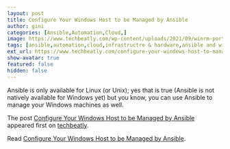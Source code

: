 ```yaml
---
layout: post
title: Configure Your Windows Host to be Managed by Ansible
author: gini
categories: [Ansible,Automation,Cloud,]
image: https://www.techbeatly.com/wp-content/uploads/2021/09/winrm-ports-windows-firewall-2-1024x683.png
tags: [ansible,automation,cloud,infrastructre & hardware,ansible and windows,ansible automation,ansible windows automation,ansible windows configuration,ansible windows guide,ansible windows setup,automate windows using ansible,configure windows to access by ansible,how to manage windows from ansible,manage windows using ansible,windows and ansible,]
ext_url: https://www.techbeatly.com/configure-your-windows-host-to-manage-by-ansible/
show-avatar: true
featured: false
hidden: false
---
```


<p>Ansible is only available for Linux (or Unix); yes that is true (Ansible is not natively available for Windows yet) but you know, you can use Ansible to manage your Windows machines as well.</p>
<p>The post <a href="https://www.techbeatly.com/configure-your-windows-host-to-manage-by-ansible/">Configure Your Windows Host to be Managed by Ansible</a> appeared first on <a href="https://www.techbeatly.com">techbeatly</a>.</p>

Read [Configure Your Windows Host to be Managed by Ansible](https://www.techbeatly.com/configure-your-windows-host-to-manage-by-ansible/).